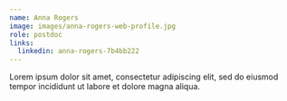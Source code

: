 ```yaml
---
name: Anna Rogers
image: images/anna-rogers-web-profile.jpg
role: postdoc
links:
  linkedin: anna-rogers-7b4bb222
---
```


Lorem ipsum dolor sit amet, consectetur adipiscing elit, sed do eiusmod tempor incididunt ut labore et dolore magna aliqua.

